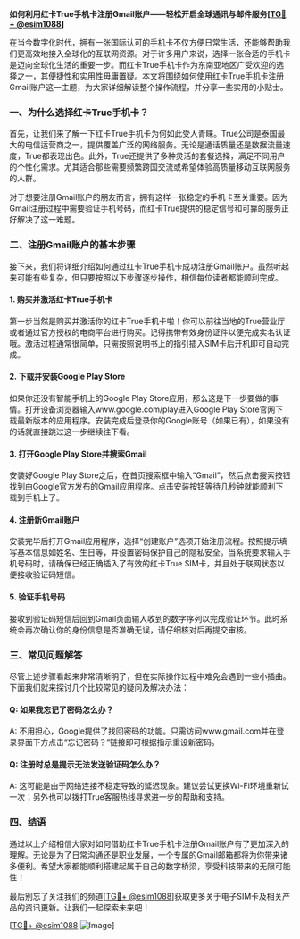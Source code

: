 **如何利用红卡True手机卡注册Gmail账户——轻松开启全球通讯与邮件服务[[TG💪+ @esim1088](https://t.me/s/esim1088)]**

在当今数字化时代，拥有一张国际认可的手机卡不仅方便日常生活，还能够帮助我们更高效地接入全球化的互联网资源。对于许多用户来说，选择一张合适的手机卡是迈向全球化生活的重要一步。而红卡True手机卡作为东南亚地区广受欢迎的选择之一，其便捷性和实用性毋庸置疑。本文将围绕如何使用红卡True手机卡注册Gmail账户这一主题，为大家详细解读整个操作流程，并分享一些实用的小贴士。

### 一、为什么选择红卡True手机卡？

首先，让我们来了解一下红卡True手机卡为何如此受人青睐。True公司是泰国最大的电信运营商之一，提供覆盖广泛的网络服务。无论是通话质量还是数据流量速度，True都表现出色。此外，True还提供了多种灵活的套餐选择，满足不同用户的个性化需求。尤其适合那些需要频繁跨国交流或希望体验高质量移动互联网服务的人群。

对于想要注册Gmail账户的朋友而言，拥有这样一张稳定的手机卡至关重要。因为Gmail注册过程中需要验证手机号码，而红卡True提供的稳定信号和可靠的服务正好解决了这一难题。

### 二、注册Gmail账户的基本步骤

接下来，我们将详细介绍如何通过红卡True手机卡成功注册Gmail账户。虽然听起来可能有些复杂，但只要按照以下步骤逐步操作，相信每位读者都能顺利完成。

#### 1. 购买并激活红卡True手机卡

第一步当然是购买并激活你的红卡True手机卡啦！你可以前往当地的True营业厅或者通过官方授权的电商平台进行购买。记得携带有效身份证件以便完成实名认证哦。激活过程通常很简单，只需按照说明书上的指引插入SIM卡后开机即可自动完成。

#### 2. 下载并安装Google Play Store

如果你还没有智能手机上的Google Play Store应用，那么这是下一步要做的事情。打开设备浏览器输入www.google.com/play进入Google Play Store官网下载最新版本的应用程序。安装完成后登录你的Google账号（如果已有），如果没有的话就直接跳过这一步继续往下看。

#### 3. 打开Google Play Store并搜索Gmail

安装好Google Play Store之后，在首页搜索框中输入“Gmail”，然后点击搜索按钮找到由Google官方发布的Gmail应用程序。点击安装按钮等待几秒钟就能顺利下载到手机上了。

#### 4. 注册新Gmail账户

安装完毕后打开Gmail应用程序，选择“创建账户”选项开始注册流程。按照提示填写基本信息如姓名、生日等，并设置密码保护自己的隐私安全。当系统要求输入手机号码时，请确保已经正确插入了有效的红卡True SIM卡，并且处于联网状态以便接收验证码短信。

#### 5. 验证手机号码

接收到验证码短信后回到Gmail页面输入收到的数字序列以完成验证环节。此时系统会再次确认你的身份信息是否准确无误，请仔细核对后再提交审核。

### 三、常见问题解答

尽管上述步骤看起来非常清晰明了，但在实际操作过程中难免会遇到一些小插曲。下面我们就来探讨几个比较常见的疑问及解决办法：

#### Q: 如果我忘记了密码怎么办？
A: 不用担心，Google提供了找回密码的功能。只需访问www.gmail.com并在登录界面下方点击“忘记密码？”链接即可根据指示重设新密码。

#### Q: 注册时总是提示无法发送验证码怎么办？
A: 这可能是由于网络连接不稳定导致的延迟现象。建议尝试更换Wi-Fi环境重新试一次；另外也可以拨打True客服热线寻求进一步的帮助和支持。

### 四、结语

通过以上介绍相信大家对如何借助红卡True手机卡注册Gmail账户有了更加深入的理解。无论是为了日常沟通还是职业发展，一个专属的Gmail邮箱都将为你带来诸多便利。希望大家都能顺利搭建起属于自己的数字桥梁，享受科技带来的无限可能性！

最后别忘了关注我们的频道[[TG💪+ @esim1088](https://t.me/s/esim1088)]获取更多关于电子SIM卡及相关产品的资讯更新。让我们一起探索未来吧！

[[TG💪+ @esim1088](https://t.me/s/esim1088) ![Image](https://i.postimg.cc/4NQfJmqS/Snipaste-2025-05-13-00-14-12.png)]